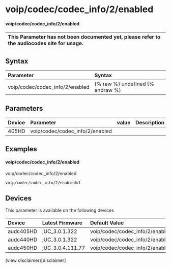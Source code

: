 ﻿---
description: voip/codec/codec_info/2/enabled
search: false
---

# voip/codec/codec_info/2/enabled

#### voip/codec/codec_info/2/enabled


| This Parameter has not been documented yet, please refer to the audiocodes site for usage.  |
| :--- |

## Syntax
| Parameter | Syntax |
| :--- | :--- |
|voip/codec/codec_info/2/enabled | {% raw %} undefined {% endraw %} |

## Parameters
|Device|Parameter|value|Description|
|:---|:---|:---|:---|
| 405HD | voip/codec/codec_info/2/enabled |  |  |

## Examples
#### voip/codec/codec_info/2/enabled

voip/codec/codec_info/2/enabled

```
voip/codec/codec_info/2/enabled=1
```

## Devices
This parameter is available on the following devices

| Device | Latest Firmware | Default Value |
|:---|:---|:---|
| audc405HD | ;UC_3.0.1.322 | voip/codec/codec_info/2/enabled=1 
| audc440HD | ;UC_3.0.1.322 | voip/codec/codec_info/2/enabled=1 
| audc450HD | ;UC_3.0.4.111.77 | voip/codec/codec_info/2/enabled=1 

(view disclaimer)[disclaimer]
